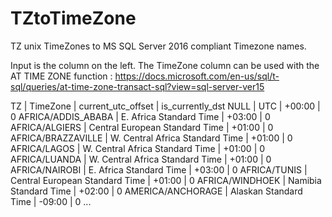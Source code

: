 # TZtoTimeZone
TZ unix TimeZones to MS SQL Server 2016 compliant Timezone names.

Input is the column on the left.
The TimeZone column can be used with the AT TIME ZONE function :
https://docs.microsoft.com/en-us/sql/t-sql/queries/at-time-zone-transact-sql?view=sql-server-ver15


TZ |                   TimeZone	|                          current_utc_offset |	  is_currently_dst 
NULL |                  UTC	|                                +00:00	 |             0
AFRICA/ADDIS_ABABA |	    E. Africa Standard Time	 |           +03:00	 |             0
AFRICA/ALGIERS	|        Central European Standard Time	|    +01:00	   |           0
AFRICA/BRAZZAVILLE	|    W. Central Africa Standard Time	|    +01:00	  |            0
AFRICA/LAGOS	 |         W. Central Africa Standard Time	|    +01:00	  |            0
AFRICA/LUANDA	 |         W. Central Africa Standard Time	|    +01:00	  |            0
AFRICA/NAIROBI	|        E. Africa Standard Time	  |          +03:00	  |            0
AFRICA/TUNIS	|          Central European Standard Time	 |   +01:00	   |           0
AFRICA/WINDHOEK	|        Namibia Standard Time	|             +02:00	|              0
AMERICA/ANCHORAGE	|      Alaskan Standard Time	 |             -09:00	 |             0
...
